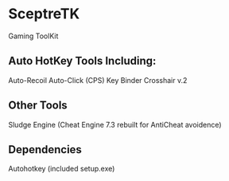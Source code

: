 # SceptreTK
Gaming ToolKit
## Auto HotKey Tools Including:
Auto-Recoil
Auto-Click (CPS)
Key Binder
Crosshair v.2
## Other Tools
Sludge Engine (Cheat Engine 7.3 rebuilt for AntiCheat avoidence)
## Dependencies
Autohotkey (included setup.exe)
